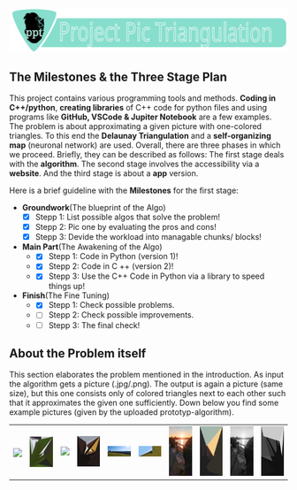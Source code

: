 <img src="./Logo/PT_Logo_Header.svg" style="width:1000px;height=10px"/>

## The Milestones & the Three Stage Plan

This project contains various programming tools and methods. **Coding in C++/python**, **creating libraries** of C++ code for python files and using programs like **GitHub, VSCode & Jupiter Notebook** are a few examples. The problem is about approximating a given picture with one-colored triangles. To this end the **Delaunay Triangulation** and a **self-organizing map** (neuronal network) are used. 
Overall, there are three phases in which we proceed. Briefly, they can be described as follows: The first stage deals with the **algorithm**. The second stage involves the accessibility via a **website**. And the third stage is about a **app** version.

Here is a brief guideline with the **Milestones** for the first stage:  
* **Groundwork**(The blueprint of the Algo) 
    *  [x] Stepp 1: List possible algos that solve the problem!  
    *  [x] Stepp 2: Pic one by evaluating the pros and cons!
    *  [x] Stepp 3: Devide the workload into managable chunks/ blocks! 

* **Main Part**(The Awakening of the Algo)
    * - [x] Stepp 1: Code in Python (version 1)! 
    * - [x] Stepp 2: Code in C ++ (version 2)!
    * - [x] Stepp 3: Use the C++ Code in Python via a library to speed things up! 

* **Finish**(The Fine Tuning)
    * - [x] Stepp 1: Check possible problems.
    * - [ ] Stepp 2: Check possible improvements.
    * - [ ] Stepp 3: The final check!

## About the Problem itself

This section elaborates the problem mentioned in the introduction. As input the algorithm gets a picture (.jpg/.png). The output is again a picture (same size), but this one consists only of colored triangles next to each other such that it approximates the given one sufficiently. Down below you find some example pictures (given by the uploaded prototyp-algorithm). 
<table><tr>
<td> <img src="./Images/test_pic_01.jpg" style="width:80px;height=80px" align="center"/> </td>
<td> <img src="./Images/test_pic_01_pt.png" style="width:80px;height=80px" align="center"/> </td>
<td> <img src="./Images/test_pic_02.jpg" style="width:80px;height=80px"/> </td>
<td> <img src="./Images/test_pic_02_pt.png" style="width:80px;height=80px"/> </td>
<td> <img src="./Images/test_pic_03.jpg" style="width:80px;height=80px"/> </td>
<td> <img src="./Images/test_pic_03_pt.png" style="width:80px;height=80px"/> </td>
<td> <img src="./Images/test_pic_04.jpg" style="width:80px;height=80px"/> </td>
<td> <img src="./Images/test_pic_04_pt.png" style="width:80px;height=80px"/> </td>
<td> <img src="./Images/test_pic_05.jpg" style="width:80px;height=80px"/> </td>
<td> <img src="./Images/test_pic_05_pt.png" style="width:80px;height=80px"/> </td>
</tr>

    


  
